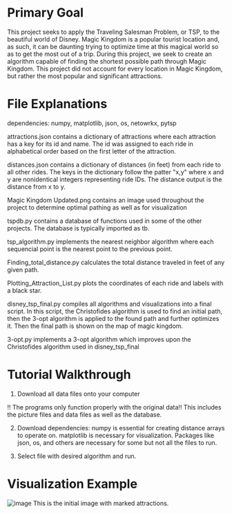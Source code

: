# Primary Goal

This project seeks to apply the Traveling Salesman Problem, or TSP, to the beautiful world of Disney. Magic Kingdom is a popular tourist location and, as such, it can be daunting trying to optimize time at this magical world so as to get the most out of a trip. During this project, we seek to create an algorithm capable of finding the shortest possible path through Magic Kingdom. This project did not account for every location in Magic Kingdom, but rather the most popular and significant attractions. 

# File Explanations


 dependencies: numpy, matplotlib, json, os, netowrkx, pytsp
 
 attractions.json contains a dictionary of attractions where each attraction has a key for its id and name. The id was assigned to each ride in alphabetical order based on the first letter of the attraction.
 
 distances.json contains a dictionary of distances (in feet) from each ride to all other rides. The keys in the dictionary follow the patter "x,y" where x and y are nonidentical integers representing ride IDs. The distance output is the distance from x to y.

 Magic Kingdom Updated.png contains an image used throughout the project to determine optimal pathing as well as for visualization
 
 tspdb.py contains a database of functions used in some of the other projects. The database is typically imported as tb.

 tsp_algorithm.py implements the nearest neighbor algorithm where each sequencial point is the nearest point to the previous point.
 
 Finding_total_distance.py calculates the total distance traveled in feet of any given path.
 
 Plotting_Attraction_List.py plots the coordinates of each ride and labels with a black star.
 
 disney_tsp_final.py compiles all algorithms and visualizations into a final script. In this script, the Christofides algorithm is used to find an initial path, then the 3-opt algorithm is applied to the found path and further optimizes it. Then the final path is shown on the map of magic kingdom.
 
 3-opt.py implements a 3-opt algorithm which improves upon the Christofides algorithm used in disney_tsp_final

# Tutorial Walkthrough

1. Download all data files onto your computer

  !! The programs only function properly with the original data!! This includes the picture files and data files as well as the database.
  
2. Download dependencies:
  numpy is essential for creating distance arrays to operate on.
  matplotlib is necessary for visualization.
  Packages like json, os, and others are necessary for some but not all the files to run.
  
3. Select file with desired algorithm and run. 

   
# Visualization Example
![image](https://user-images.githubusercontent.com/123010106/236727841-ac6dccfb-47cc-4baa-80d0-4f62f879c357.png)
This is the initial image with marked attractions.


